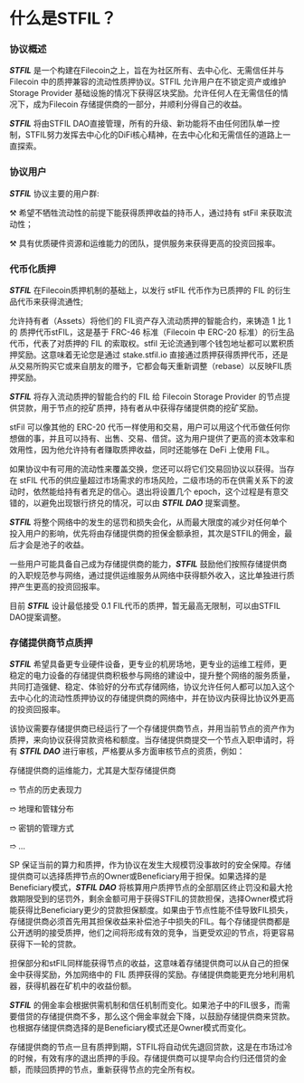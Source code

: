 
# 什么是STFIL？

### 协议概述
_**STFIL**_ 是一个构建在Filecoin之上，旨在为社区所有、去中心化、无需信任并与 Filecoin 中的质押兼容的流动性质押协议。STFIL 允许用户在不锁定资产或维护 Storage Provider 基础设施的情况下获得区块奖励。允许任何人在无需信任的情况下，成为Filecoin 存储提供商的一部分，并顺利分得自己的收益。

_**STFIL**_ 将由STFIL DAO直接管理，所有的升级、新功能将不由任何团队单一控制，STFIL努力发挥去中心化的DiFi核心精神，在去中心化和无需信任的道路上一直探索。

### 协议用户

_**STFIL**_ 协议主要的用户群:

⚒︎ 希望不牺牲流动性的前提下能获得质押收益的持币人，通过持有 stFil 来获取流动性；

⚒︎︎ 具有优质硬件资源和运维能力的团队，提供服务来获得更高的投资回报率。

### 代币化质押

_**STFIL**_ 在Filecoin质押机制的基础上，以发行 stFIL 代币作为已质押的 FIL 的衍生品代币来获得流通性;

允许持有者（Assets）将他们的 FIL资产存入流动质押的智能合约，来铸造 1 比 1 的 质押代币stFIL，这是基于 FRC-46 标准（Filecoin 中 ERC-20 标准）的衍生品代币，代表了对质押的 FIL 的索取权。stfil 无论流通到哪个钱包地址都可以累积质押奖励。这意味着无论您是通过 stake.stfil.io 直接通过质押获得质押代币，还是从交易所购买它或来自朋友的赠予，它都会每天重新调整（rebase）以反映FIL质押奖励。

_**STFIL**_ 将存入流动质押的智能合约的 FIL 给 Filecoin Storage Provider 的节点提供贷款，用于节点的挖矿质押，持有者从中获得存储提供商的挖矿奖励。

stFil 可以像其他的 ERC-20 代币一样使用和交易，用户可以用这个代币做任何你想做的事，并且可以持有、出售、交易、借贷。这为用户提供了更高的资本效率和效用性，因为他允许持有者赚取质押收益，同时还能够在 DeFi 上使用 FIL。

如果协议中有可用的流动性来覆盖交换，您还可以将它们交易回协议以获得。当存在 stFIL 代币的供应量超过市场需求的市场风险，二级市场的币在供需关系下的波动时，依然能给持有者充足的信心。退出将设置几个 epoch，这个过程是有意交错的，以避免出现银行挤兑的情况，可以由 _**STFIL DAO**_ 提案调整。

_**STFIL**_ 将整个网络中的发生的惩罚和损失会化，从而最大限度的减少对任何单个投入用户的影响，优先将由存储提供商的担保金额承担，其次是STFIL的佣金，最后才会是池子的收益。

一些用户可能具备自己成为存储提供商的能力，_**STFIL**_ 鼓励他们按照存储提供商的入职规范参与网络，通过提供运维服务从网络中获得额外收入，这比单独进行质押产生更高的投资回报率。

目前 _**STFIL**_ 设计最低接受 0.1 FIL代币的质押，暂无最高无限制，可以由STFIL DAO提案调整。


###  存储提供商节点质押

_**STFIL**_ 希望具备更专业硬件设备，更专业的机房场地，更专业的运维工程师，更稳定的电力设备的存储提供商积极参与网络的建设中，提升整个网络的服务质量，共同打造强健、稳定、体验好的分布式存储网络，协议允许任何人都可以加入这个去中心化的流动性质押协议的存储提供商的网络中，并在协议内获得比协议外更高的投资回报率。

该协议需要存储提供商已经运行了一个存储提供商节点，并用当前节点的资产作为质押，来向协议获得贷款资格和额度。当存储提供商提交一个节点入职申请时，将有 _**STFIL DAO**_ 进行审核，严格要从多方面审核节点的资质，例如：

存储提供商的运维能力，尤其是大型存储提供商

➱ 节点的历史表现力

➱ 地理和管辖分布

➱ 密钥的管理方式

➱ ...


SP 保证当前的算力和质押，作为协议在发生大规模罚没事故时的安全保障。存储提供商可以选择质押节点的Owner或Beneficiary用于担保。如果选择的是Beneficiary模式，_**STFIL DAO**_ 将核算用户质押节点的全部扇区终止罚没和最大抢救期限受到的惩罚外，剩余金额可用于获得STFIL的贷款担保，选择Owner模式将能获得比Beneficiary更少的贷款担保额度。如果由于节点性能不佳导致FIL损失，存储提供商必须首先用其担保收益来补偿池子中损失的FIL。每个存储提供商都是公开透明的接受质押，他们之间将形成有效的竞争，当更受欢迎的节点，将更容易获得下一轮的贷款。

担保部分和stFIL同样能获得节点的收益，这意味着存储提供商可以从自己的担保金中获得奖励，外加网络中的 FIL 质押获得的奖励。存储提供商能更充分地利用机器，获得机器在矿机中的收益份额。

_**STFIL**_ 的佣金率会根据供需机制和信任机制而变化。如果池子中的FIL很多，而需要借贷的存储提供商不多，那么这个佣金率就会下降，以鼓励存储提供商来贷款。也根据存储提供商选择的是Beneficiary模式还是Owner模式而变化。

存储提供商的节点一旦有质押到期，STFIL将自动优先退回贷款，这是在市场过冷的时候，有效有序的退出质押的手段。存储提供商可以提早向合约归还借贷的金额，而赎回质押的节点，重新获得节点的完全所有权。



